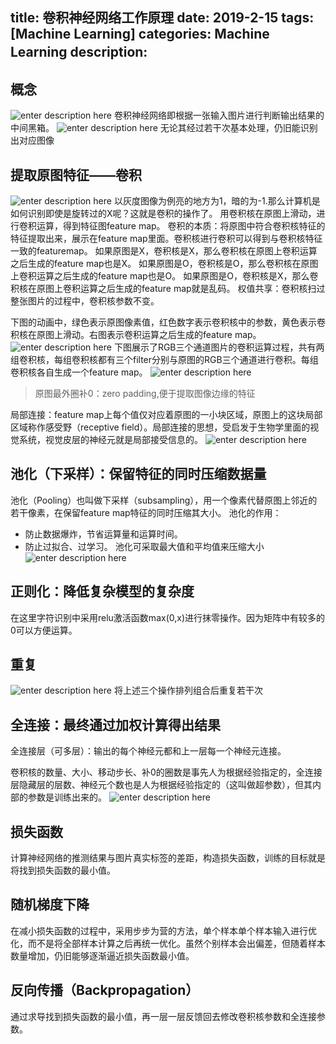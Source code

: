 title: 卷积神经网络工作原理
date: 2019-2-15
tags: [Machine Learning]
categories: Machine Learning
description: 　　
---
## 概念
![enter description here](/images/CNN.PNG)
卷积神经网络即根据一张输入图片进行判断输出结果的中间黑箱。
![enter description here](/images/CNN-2.PNG)
无论其经过若干次基本处理，仍旧能识别出对应图像
## 提取原图特征——卷积
![enter description here](/images/feature-1.PNG)
以灰度图像为例亮的地方为1，暗的为-1.那么计算机是如何识别即使是旋转过的X呢？这就是卷积的操作了。
用卷积核在原图上滑动，进行卷积运算，得到特征图feature map。
卷积的本质：将原图中符合卷积核特征的特征提取出来，展示在feature map里面。卷积核进行卷积可以得到与卷积核特征一致的featuremap。
如果原图是X，卷积核是X，那么卷积核在原图上卷积运算之后生成的feature map也是X。
如果原图是O，卷积核是O，那么卷积核在原图上卷积运算之后生成的feature map也是O。
如果原图是O，卷积核是X，那么卷积核在原图上卷积运算之后生成的feature map就是乱码。
权值共享：卷积核扫过整张图片的过程中，卷积核参数不变。

下图的动画中，绿色表示原图像素值，红色数字表示卷积核中的参数，黄色表示卷积核在原图上滑动。右图表示卷积运算之后生成的feature map。
![enter description here](/images/feature-2.gif)
下图展示了RGB三个通道图片的卷积运算过程，共有两组卷积核，每组卷积核都有三个filter分别与原图的RGB三个通道进行卷积。每组卷积核各自生成一个feature map。
![enter description here](/images/feature-3.jpg)
> 原图最外圈补0：zero padding,便于提取图像边缘的特征

局部连接：feature map上每个值仅对应着原图的一小块区域，原图上的这块局部区域称作感受野（receptive field）。局部连接的思想，受启发于生物学里面的视觉系统，视觉皮层的神经元就是局部接受信息的。
![enter description here](/images/feature-4.jpg)
## 池化（下采样）：保留特征的同时压缩数据量
池化（Pooling）也叫做下采样（subsampling），用一个像素代替原图上邻近的若干像素，在保留feature map特征的同时压缩其大小。
池化的作用：
- 防止数据爆炸，节省运算量和运算时间。
- 防止过拟合、过学习。
池化可采取最大值和平均值来压缩大小
![enter description here](/images/pooling.jpg)

## 正则化：降低复杂模型的复杂度
在这里字符识别中采用relu激活函数max(0,x)进行抹零操作。因为矩阵中有较多的0可以方便运算。

## 重复
![enter description here](/images/layer.PNG)
将上述三个操作排列组合后重复若干次

## 全连接：最终通过加权计算得出结果
全连接层（可多层）：输出的每个神经元都和上一层每一个神经元连接。

卷积核的数量、大小、移动步长、补0的圈数是事先人为根据经验指定的，全连接层隐藏层的层数、神经元个数也是人为根据经验指定的（这叫做超参数），但其内部的参数是训练出来的。
![enter description here](/images/all-connection.PNG)
## 损失函数
计算神经网络的推测结果与图片真实标签的差距，构造损失函数，训练的目标就是将找到损失函数的最小值。
## 随机梯度下降
在减小损失函数的过程中，采用步步为营的方法，单个样本单个样本输入进行优化，而不是将全部样本计算之后再统一优化。虽然个别样本会出偏差，但随着样本数量增加，仍旧能够逐渐逼近损失函数最小值。
## 反向传播（Backpropagation）
通过求导找到损失函数的最小值，再一层一层反馈回去修改卷积核参数和全连接参数。